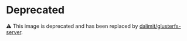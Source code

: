 # Deprecated
⚠️ This image is deprecated and has been replaced by [dalimit/glusterfs-server](https://hub.docker.com/r/dalimit/glusterfs-server/).
